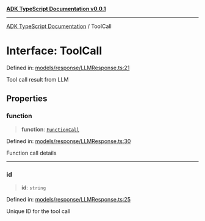 [**ADK TypeScript Documentation v0.0.1**](../README.md)

***

[ADK TypeScript Documentation](../globals.md) / ToolCall

# Interface: ToolCall

Defined in: [models/response/LLMResponse.ts:21](https://github.com/pontus-devoteam/adk-typescript/blob/9fe8a397cfb495545a029b2d9b6f8a0adf2c2de5/src/models/response/LLMResponse.ts#L21)

Tool call result from LLM

## Properties

### function

> **function**: [`FunctionCall`](FunctionCall.md)

Defined in: [models/response/LLMResponse.ts:30](https://github.com/pontus-devoteam/adk-typescript/blob/9fe8a397cfb495545a029b2d9b6f8a0adf2c2de5/src/models/response/LLMResponse.ts#L30)

Function call details

***

### id

> **id**: `string`

Defined in: [models/response/LLMResponse.ts:25](https://github.com/pontus-devoteam/adk-typescript/blob/9fe8a397cfb495545a029b2d9b6f8a0adf2c2de5/src/models/response/LLMResponse.ts#L25)

Unique ID for the tool call
